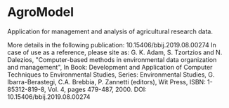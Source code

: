 # AgroModel
Application for management and analysis of agricultural research data.

More details in the following publication: 10.15406/bbij.2019.08.00274 
In case of use as a reference, please site as: G. K. Adam, S. Tzortzios and N. Dalezios, "Computer-based methods in environmental data organization and management", In Book: Development and Application of Computer Techniques to Environmental Studies, Series: Environmental Studies, G. Ibarra-Berastegi, C.A. Brebbia, P. Zannetti (editors), Wit Press, ISBN: 1-85312-819-8, Vol. 4, pages 479-487, 2000. DOI: 10.15406/bbij.2019.08.00274
